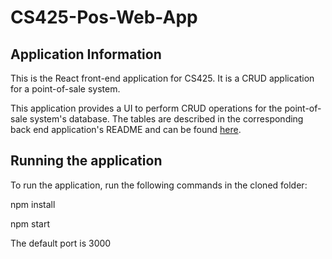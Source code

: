 # CS425-Pos-Web-App
## Application Information
This is the React front-end application for CS425. It is a CRUD application for a point-of-sale system.

This application provides a UI to perform CRUD operations for the point-of-sale system's database. The tables are described in the corresponding back end application's README and can be found [here](https://github.com/MeganYTan/CS425-Pos-Web-App/blob/master/README.md).

## Running the application

To run the application, run the following commands in the cloned folder:

npm install

npm start

The default port is 3000
